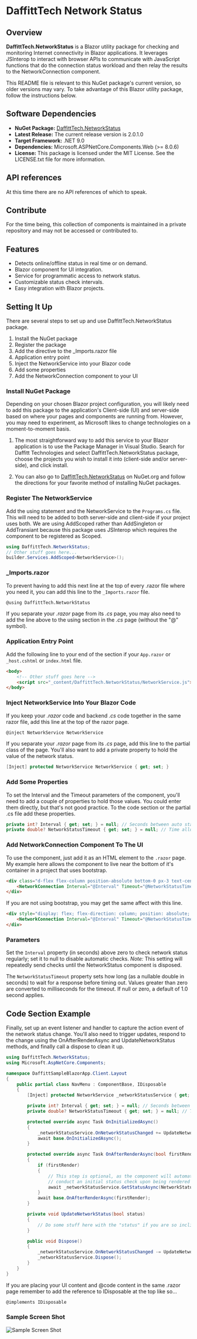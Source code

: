 # DaffittTech Network Status

## Overview
**DaffittTech.NetworkStatus** is a Blazor utility package for checking and monitoring Internet connectivity in Blazor applications. It leverages JSInterop to interact with browser APIs to communicate with JavaScript functions that do the connection status workload and then relay the results to the NetworkConnection component.

This README file is relevant to this NuGet package's current version, so older versions may vary. To take advantage of this Blazor utility package, follow the instructions below.

## Software Dependencies
- **NuGet Package:** [DaffittTech.NetworkStatus](https://www.nuget.org/packages/DaffittTech.NetworkStatus)
- **Latest Release:** The current release version is 2.0.1.0
- **Target Framework:** .NET 9.0
- **Dependencies:** Microsoft.ASPNetCore.Components.Web (>= 8.0.6)
- **License:** This package is licensed under the MIT License. See the LICENSE.txt file for more information.

## API references
At this time there are no API references of which to speak.

## Contribute
For the time being, this collection of components is maintained in a private repository and may not be accessed or contributed to.

## Features
- Detects online/offline status in real time or on demand.
- Blazor component for UI integration.
- Service for programmatic access to network status.
- Customizable status check intervals.
- Easy integration with Blazor projects.

## Setting It Up
There are several steps to set up and use DaffittTech.NetworkStatus package.

1. Install the NuGet package
2. Register the package
3. Add the directive to the _Imports.razor file
4. Application entry point
5. Inject the NetworkService into your Blazor code
6. Add some properties
7. Add the NetworkConnection component  to your UI

### Install NuGet Package
Depending on your chosen Blazor project configuration, you will likely need to add this package to the application's Client-side (UI) and server-side based on where your pages and components are running from. However, you may need to experiment, as Microsoft likes to change technologies on a moment-to-moment basis.

1.	The most straightforward way to add this service to your Blazor application is to use the Package Manager in Visual Studio. Search for Daffitt Technologies and select DaffittTech.NetworkStatus package, choose the projects you wish to install it into (client-side and/or server-side), and click install.

2.	You can also go to [DaffittTech.NetworkStatus](https://www.nuget.org/packages/DaffittTech.NetworkStatus) on NuGet.org and follow the directions for your favorite method of installing NuGet packages.

### Register The NetworkService
Add the using statement and the NetworkService to the ```Programs.cs``` file. This will need to be added to both server-side and client-side if your project uses both. We are using AddScoped rather than AddSingleton or AddTransiant because this package uses JSInterop which requires the component to be registered as Scoped.
```csharp
using DaffittTech.NetworkStatus;
// Other stuff goes here...
builder.Services.AddScoped<NetworkService>();
```

### _Imports.razor
To prevent having to add this next line at the top of every .razor file where you need it, you can add this line to the ```_Imports.razor``` file.
```html
@using DaffittTech.NetworkStatus
```
If you separate your *.razor* page from its *.cs* page, you may also need to add the line above to the using section in the *.cs* page (without the "@" symbol).

### Application Entry Point
Add the following line to your end of the <body> section if your ```App.razor``` or ```_host.cshtml``` or ```index.html``` file.

```html
<body>
    <!-- Other stuff goes here -->
    <script src="_content/DaffittTech.NetworkStatus/NetworkService.js"></script>
</body>
```

### Inject NetworkService Into Your Blazor Code
If you keep your *.razor* code and backend *.cs* code together in the same razor file, add this line at the top of the razor page.
```html
@inject NetworkService NetworkService
```
If you separate your *.razor* page from its *.cs* page, add this line to the partial class of the page. You'll also want to add a private property to hold the value of the network status.

```csharp
[Inject] protected NetworkService NetworkService { get; set; }
```

### Add Some Properties
To set the Interval and the Timeout parameters of the component, you'll need to add a couple of properties to hold those values. You could enter them directly, but that's not good practice. To the code section or the partial .cs file add these properties.
```csharp
private int? Interval { get; set; } = null; // Seconds between auto status checking.
private double? NetworkStatusTimeout { get; set; } = null; // Time allowed in seconds for checking status
```

### Add NetworkConnection Component To The UI
To use the component, just add it as an HTML element to the ```.razor``` page. My example here allows the component to live near the bottom of it's container in a project that uses bootstrap.
```html
<div class="d-flex flex-column position-absolute bottom-0 px-3 text-center w-100">
    <NetworkConnection Interval="@Interval" Timeout="@NetworkStatusTimeout" />
</div>

```
If you are not using bootstrap, you may get the same affect with this line.
```html
<div style="display: flex; flex-direction: column; position: absolute; bottom: 0; padding: 0 16px; width: 100%">
    <NetworkConnection Interval="@Interval" Timeout="@NetworkStatusTimeout" />
</div>
```

### Parameters
Set the ```Interval``` property (in seconds) above zero to check network status regularly; set it to null to disable automatic checks. *Note:* This setting will repeatedly send checks until the NetworkStatus component is disposed.

The ```NetworkStatusTimeout``` property sets how long (as a nullable double in seconds) to wait for a response before timing out. Values greater than zero are converted to milliseconds for the timeout. If null or zero, a default of 1.0 second applies.


## Code Section Example
Finally, set up an event listener and handler to capture the action event of the network status change. You'll also need to trigger updates, respond to the change using the OnAfterRenderAsync and UpdateNetworkStatus methods, and finally call a dispose to clean it up.

```csharp
using DaffittTech.NetworkStatus;
using Microsoft.AspNetCore.Components;

namespace DaffittSampleBlazorApp.Client.Layout
{
    public partial class NavMenu : ComponentBase, IDisposable
    {
        [Inject] protected NetworkService _networkStatusService { get; set; }

        private int? Interval { get; set; } = null; // Seconds between auto status checking.
        private double? NetworkStatusTimeout { get; set; } = null; // Time allowed in seconds for checking status

        protected override async Task OnInitializedAsync()
        {
            _networkStatusService.OnNetworkStatusChanged += UpdateNetworkStatus;
            await base.OnInitializedAsync();
        }

        protected override async Task OnAfterRenderAsync(bool firstRender)
        {
            if (firstRender)
            {
                // This step is optional, as the component will automatically initialize and
                // conduct an initial status check upon being rendered within the application.
                await _networkStatusService.GetStatusAsync(NetworkStatusTimeout);
            }
            await base.OnAfterRenderAsync(firstRender);
        }

        private void UpdateNetworkStatus(bool status)
        {
            // Do some stuff here with the "status" if you are so inclined...
        }

        public void Dispose()
        {
            _networkStatusService.OnNetworkStatusChanged -= UpdateNetworkStatus;
            _networkStatusService.Dispose();
        }
    }
}
```

If you are placing your UI content and @code content in the same .razor page remember to add the reference to IDisposable at the top like so...
```csharp
@implements IDisposable
```

### Sample Screen Shot
![Sample Screen Shot](https://github.com/user-attachments/assets/e99bbd97-5fff-49dc-8b98-cf4e78ba2e93)

